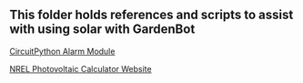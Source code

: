 ## This folder holds references and scripts to assist with using solar with GardenBot

[CircuitPython Alarm Module](https://docs.circuitpython.org/en/latest/shared-bindings/alarm/index.html)

[NREL Photovoltaic Calculator Website](https://pvwatts.nrel.gov/index.php)
